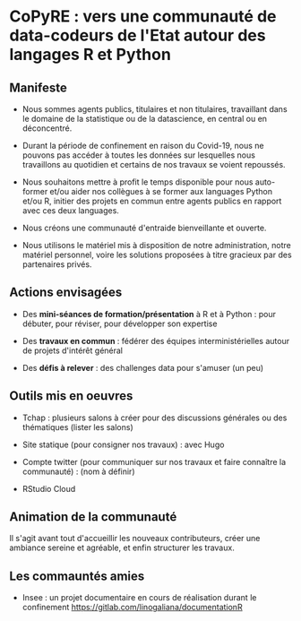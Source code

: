# CoPyRE : vers une communauté de data-codeurs de l'Etat autour des langages R et Python


## Manifeste

* Nous sommes agents publics, titulaires et non titulaires, travaillant dans le domaine de la statistique ou de la datascience, en central ou en déconcentré.

* Durant la période de confinement en raison du Covid-19, nous ne pouvons pas accéder à toutes les données sur lesquelles nous travaillons au quotidien et certains de nos travaux se voient repoussés.

* Nous souhaitons mettre à profit le temps disponible pour nous auto-former et/ou aider nos collègues à se former aux languages Python et/ou R, initier des projets en commun entre agents publics en rapport avec ces deux languages.

* Nous créons une communauté d'entraide bienveillante et ouverte.

* Nous utilisons le matériel mis à disposition de notre administration, notre matériel personnel, voire les solutions proposées à titre gracieux par des partenaires privés.

## Actions envisagées

* Des **mini-séances de formation/présentation** à R et à Python : pour débuter, pour réviser, pour développer son expertise

* Des **travaux en commun** : fédérer des équipes interministérielles autour de projets d'intérêt général

* Des **défis à relever** : des challenges data pour s'amuser (un peu)

## Outils mis en oeuvres

* Tchap : plusieurs salons à créer pour des discussions générales ou des thématiques (lister les salons)

* Site statique (pour consigner nos travaux) : avec Hugo

* Compte twitter (pour communiquer sur nos travaux et faire connaître la communauté) : (nom à définir)

* RStudio Cloud

## Animation de la communauté

Il s'agit avant tout d'accueillir les nouveaux contributeurs, créer une ambiance sereine et agréable, et enfin structurer les travaux.

## Les commauntés amies

* Insee : un projet documentaire en cours de réalisation durant le confinement https://gitlab.com/linogaliana/documentationR
